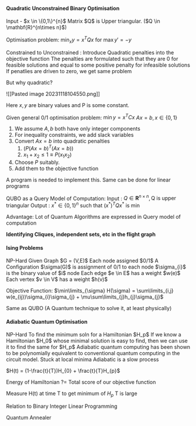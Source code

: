 <h4>Quadratic Unconstrained Binary Optimisation</h4>
Input - $x \in \{0,1\}^{n}$
Matrix $Q$ is Upper triangular. ($Q \in \mathbf{R}^{n\times n}$)

Optimisation problem:
$\min_{x} y=x^{T}Qx$ 
for $\max y' = -y$

Constrained to Unconstrained :
Introduce Quadratic penalties into the objective function
The penalties are formulated such that they are 0 for feasible solutions
and equal to some positive penalty for infeasible solutions
If penatlies are driven to zero, we get same problem

But why quadratic?

![[Pasted image 20231118104550.png]]

Here $x,y$ are binary values and P is some constant.

Given general 0/1 optimisation problem:
$\min y = x^{T}Cx$
$Ax = b,x \in \{0,1\}$

1. We assume $A,b$ both have only integer components
2. For inequality constraints, we add slack variables
3. Convert $Ax = b$ into quadratic penalties
	1. ($P(Ax = b)^{T}(Ax = b)$)
	2. $x_{1}+x_{2} \leq 1 \equiv P(x_{1}x_{2})$
4. Choose $P$ suitably.
5. Add them to the objective function

A program is needed to implement this.
Same can be done for linear programs

QUBO as a Query Model of Computation:
Input : $Q \in \mathbf{R}^{n\times n}, \text{Q is upper triangular}$
Output : $x^{*} \in \{0,1\}^{n} \text{ such that } (x^{*})^{T}Q x^{*} \text{ is min}$ 

Advantage:
Lot of Quantum Algorithms are expressed in Query model of computation

<b>Identifying Cliques, independent sets, etc in the flight graph</b>

<h4> Ising Problems </h4>
NP-Hard
Given Graph $G = (V,E)$
Each node assigned $0/1$
A Configuration $\sigma(G)$ is assignment of 0/1 to each node
$\sigma_{i}$ is the binary value of $i$ node
Each edge $e \in E$ has a weight $w(e)$ 
Each vertex $v \in V$ has a weight $h(v)$

Objective Function:
$\min\limits_{\sigma} H(\sigma) = \sum\limits_{i,j} w(e_{ij})\sigma_{i}\sigma_{j} + \mu\sum\limits_{j}h_{j}\sigma_{j}$ 

Same as QUBO (A Quantum technique to solve it, at least physically)

<h4>Adiabatic Quantum Optimisation</h4>
NP-Hard
To find the minimum soln for a Hamiltonian $H_p$
If we know a Hamiltonian $H_0$ whose minimal solution is easy to find, then we can use it to find the same for $H_p$
Adiabatic quantum computing has been shown to be polynomially equivalent to conventional quantum computing in the circuit model.
Stuck at local minima
Adiabatic is a slow process

$H(t) = (1-\frac{t}{T})H_{0} + \frac{t}{T}H_{p}$

Energy of Hamiltonian ?= Total score of our objective function

Measure H(t) at time T to get minimum of $H_p$
T is large

Relation to Binary Integer Linear Programming

Quantum Annealer

